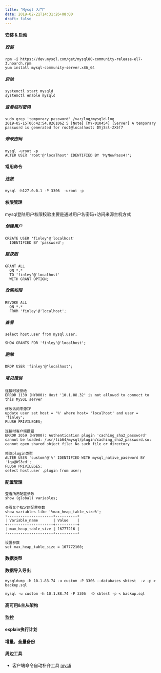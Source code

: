 ```yaml
---
title: "Mysql 入门"
date: 2019-02-21T14:31:26+08:00
draft: false
---
```

#### 安装 & 启动

##### 安装
```
rpm -i https://dev.mysql.com/get/mysql80-community-release-el7-3.noarch.rpm
yum install mysql-community-server.x86_64
```

##### 启动
```
systemctl start mysqld
systemctl enable mysqld
```

##### 查看临时密码
```
sudo grep 'temporary password' /var/log/mysqld.log
2019-05-15T06:42:54.826106Z 5 [Note] [MY-010454] [Server] A temporary password is generated for root@localhost: DVjSsl-ZX5f7
```

##### 修改密码
```
mysql -uroot -p
ALTER USER 'root'@'localhost' IDENTIFIED BY 'MyNewPass4!';
```
#### 常用命令

##### 连接
```
mysql -h127.0.0.1 -P 3306  -uroot -p

```


#### 权限管理 

mysql登陆用户权限校验主要是通过用户名密码+访问来源主机方式

##### 创建用户
```
CREATE USER 'finley'@'localhost'
  IDENTIFIED BY 'password';
```
##### 赋权限
```
GRANT ALL
  ON *.*
  TO 'finley'@'localhost'
  WITH GRANT OPTION;
```
##### 收回权限
```
REVOKE ALL
  ON *.*
  FROM 'finley'@'localhost';
```
##### 查看
```
select host,user from mysql.user;

SHOW GRANTS FOR 'finley'@'localhost';
```
##### 删除
```
DROP USER 'finley'@'localhost';
```

##### 常见错误

```
连接时被拒绝
ERROR 1130 (HY000): Host '10.1.88.32' is not allowed to connect to this MySQL server

修改访问来源IP
update user set host = '%' where host= 'localhost' and user = 'finley';
FLUSH PRIVILEGES;
```

```
连接时客户端报错
ERROR 2059 (HY000): Authentication plugin 'caching_sha2_password' cannot be loaded: /usr/lib64/mysql/plugin/caching_sha2_password.so: cannot open shared object file: No such file or directory

修改plugin类型
ALTER USER 'custom'@'%' IDENTIFIED WITH mysql_native_password BY '1qa@WS3ed';
FLUSH PRIVILEGES;
select host,user ,plugin from user;
``` 


#### 配置管理

```
查看所用配置参数
show (global) variables;

查看某个指定的配置参数
show variables like '%max_heap_table_size%';  
+---------------------+----------+   
| Variable_name       | Value    |
+---------------------+----------+
| max_heap_table_size | 16777216 |
+---------------------+----------+

设置参数
set max_heap_table_size = 167772160;                                                                                                                             
```
#### 数据类型 

#### 数据导入导出 

```
mysqldump -h 10.1.88.74 -u custom -P 3306 --databases sbtest  -v -p > backup.sql

mysql -u custom -h 10.1.88.74 -P 3306  -D sbtest -p < backup.sql 
```
#### 高可用&主从架构

#### 监控 

#### explain执行计划  

#### 增量，全量备份

#### 周边工具 

- 客户端命令自动补齐工具 [mycli](https://github.com/dbcli/mycli)
 
